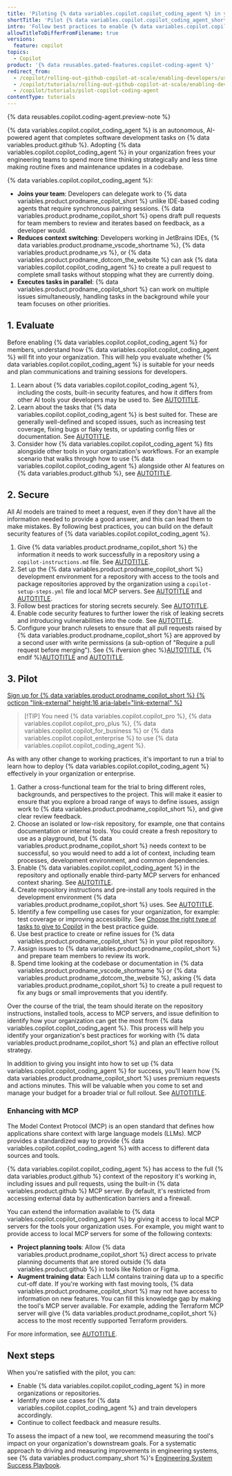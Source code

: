 ```yaml
---
title: 'Piloting {% data variables.copilot.copilot_coding_agent %} in your organization'
shortTitle: 'Pilot {% data variables.copilot.copilot_coding_agent_short %}'
intro: 'Follow best practices to enable {% data variables.copilot.copilot_coding_agent %} in your organization.'
allowTitleToDifferFromFilename: true
versions:
  feature: copilot
topics:
  - Copilot
product: '{% data reusables.gated-features.copilot-coding-agent %}'
redirect_from:
  - /copilot/rolling-out-github-copilot-at-scale/enabling-developers/using-copilot-coding-agent-in-org
  - /copilot/tutorials/rolling-out-github-copilot-at-scale/enabling-developers/using-copilot-coding-agent-in-org
  - /copilot/tutorials/pilot-copilot-coding-agent
contentType: tutorials
---
```

<!--JTBD: When rolling out {% data variables.copilot.copilot_coding_agent %}, I want to understand use cases and follow best practices, so I can ensure I'm using it as intended and get value from a pilot program.-->

{% data reusables.copilot.coding-agent.preview-note %}

{% data variables.copilot.copilot_coding_agent %} is an autonomous, AI-powered agent that completes software development tasks on {% data variables.product.github %}. Adopting {% data variables.copilot.copilot_coding_agent %} in your organization frees your engineering teams to spend more time thinking strategically and less time making routine fixes and maintenance updates in a codebase.

{% data variables.copilot.copilot_coding_agent %}:

* **Joins your team**: Developers can delegate work to {% data variables.product.prodname_copilot_short %} unlike IDE-based coding agents that require synchronous pairing sessions. {% data variables.product.prodname_copilot_short %} opens draft pull requests for team members to review and iterates based on feedback, as a developer would.
* **Reduces context switching**: Developers working in JetBrains IDEs, {% data variables.product.prodname_vscode_shortname %}, {% data variables.product.prodname_vs %}, or {% data variables.product.prodname_dotcom_the_website %} can ask {% data variables.copilot.copilot_coding_agent %} to create a pull request to complete small tasks without stopping what they are currently doing.
* **Executes tasks in parallel**: {% data variables.product.prodname_copilot_short %} can work on multiple issues simultaneously, handling tasks in the background while your team focuses on other priorities.

## 1. Evaluate

Before enabling {% data variables.copilot.copilot_coding_agent %} for members, understand how {% data variables.copilot.copilot_coding_agent %} will fit into your organization. This will help you evaluate whether {% data variables.copilot.copilot_coding_agent %} is suitable for your needs and plan communications and training sessions for developers.

1. Learn about {% data variables.copilot.copilot_coding_agent %}, including the costs, built-in security features, and how it differs from other AI tools your developers may be used to. See [AUTOTITLE](/copilot/concepts/about-copilot-coding-agent).
1. Learn about the tasks that {% data variables.copilot.copilot_coding_agent %} is best suited for. These are generally well-defined and scoped issues, such as increasing test coverage, fixing bugs or flaky tests, or updating config files or documentation. See [AUTOTITLE](/copilot/tutorials/coding-agent/best-practices).
1. Consider how {% data variables.copilot.copilot_coding_agent %} fits alongside other tools in your organization's workflows. For an example scenario that walks through how to use {% data variables.copilot.copilot_coding_agent %} alongside other AI features on {% data variables.product.github %}, see [AUTOTITLE](/copilot/rolling-out-github-copilot-at-scale/enabling-developers/integrating-agentic-ai).

## 2. Secure

All AI models are trained to meet a request, even if they don't have all the information needed to provide a good answer, and this can lead them to make mistakes. By following best practices, you can build on the default security features of {% data variables.copilot.copilot_coding_agent %}.

1. Give {% data variables.product.prodname_copilot_short %} the information it needs to work successfully in a repository using a `copilot-instructions.md` file. See [AUTOTITLE](/copilot/customizing-copilot/adding-repository-custom-instructions-for-github-copilot).
1. Set up the {% data variables.product.prodname_copilot_short %} development environment for a repository with access to the tools and package repositories approved by the organization using a `copilot-setup-steps.yml` file and local MCP servers. See [AUTOTITLE](/copilot/customizing-copilot/customizing-the-development-environment-for-copilot-coding-agent) and [AUTOTITLE](/copilot/using-github-copilot/coding-agent/extending-copilot-coding-agent-with-mcp).
1. Follow best practices for storing secrets securely. See [AUTOTITLE](/actions/security-for-github-actions/security-guides/using-secrets-in-github-actions).
1. Enable code security features to further lower the risk of leaking secrets and introducing vulnerabilities into the code. See [AUTOTITLE](/code-security/securing-your-organization/enabling-security-features-in-your-organization/applying-the-github-recommended-security-configuration-in-your-organization).
1. Configure your branch rulesets to ensure that all pull requests raised by {% data variables.product.prodname_copilot_short %} are approved by a second user with write permissions (a sub-option of "Require a pull request before merging"). See {% ifversion ghec %}[AUTOTITLE](/admin/enforcing-policies/enforcing-policies-for-your-enterprise/enforcing-policies-for-code-governance), {% endif %}[AUTOTITLE](/organizations/managing-organization-settings/creating-rulesets-for-repositories-in-your-organization) and [AUTOTITLE](/repositories/configuring-branches-and-merges-in-your-repository/managing-rulesets/available-rules-for-rulesets#require-a-pull-request-before-merging).

## 3. Pilot

<a href="https://github.com/github-copilot/purchase?ref_cta=Copilot+Enterprise+trial&ref_cta=Copilot+Business+trial&ref_loc=using-cca-effectively" target="_blank" class="btn btn-primary mt-3 mr-3 no-underline"><span>Sign up for {% data variables.product.prodname_copilot_short %}</span> {% octicon "link-external" height:16 aria-label="link-external" %}</a>

> [!TIP] You need {% data variables.copilot.copilot_pro %}, {% data variables.copilot.copilot_pro_plus %}, {% data variables.copilot.copilot_for_business %} or {% data variables.copilot.copilot_enterprise %} to use {% data variables.copilot.copilot_coding_agent %}.

As with any other change to working practices, it's important to run a trial to learn how to deploy {% data variables.copilot.copilot_coding_agent %} effectively in your organization or enterprise.

1. Gather a cross-functional team for the trial to bring different roles, backgrounds, and perspectives to the project. This will make it easier to ensure that you explore a broad range of ways to define issues, assign work to {% data variables.product.prodname_copilot_short %}, and give clear review feedback.
1. Choose an isolated or low-risk repository, for example, one that contains documentation or internal tools. You could create a fresh repository to use as a playground, but {% data variables.product.prodname_copilot_short %} needs context to be successful, so you would need to add a lot of context, including team processes, development environment, and common dependencies.
1. Enable {% data variables.copilot.copilot_coding_agent %} in the repository and optionally enable third-party MCP servers for enhanced context sharing. See [AUTOTITLE](/copilot/managing-copilot/managing-github-copilot-in-your-organization/adding-copilot-coding-agent-to-organization).
1. Create repository instructions and pre-install any tools required in the development environment {% data variables.product.prodname_copilot_short %} uses. See [AUTOTITLE](/copilot/customizing-copilot/customizing-the-development-environment-for-copilot-coding-agent).
1. Identify a few compelling use cases for your organization, for example: test coverage or improving accessibility. See [Choose the right type of tasks to give to Copilot](/copilot/tutorials/coding-agent/best-practices#choosing-the-right-type-of-tasks-to-give-to-copilot) in the best practice guide.
1. Use best practice to create or refine issues for {% data variables.product.prodname_copilot_short %} in your pilot repository.
1. Assign issues to {% data variables.product.prodname_copilot_short %} and prepare team members to review its work.
1. Spend time looking at the codebase or documentation in {% data variables.product.prodname_vscode_shortname %} or {% data variables.product.prodname_dotcom_the_website %}, asking {% data variables.product.prodname_copilot_short %} to create a pull request to fix any bugs or small improvements that you identify.

Over the course of the trial, the team should iterate on the repository instructions, installed tools, access to MCP servers, and issue definition to identify how your organization can get the most from {% data variables.copilot.copilot_coding_agent %}. This process will help you identify your organization's best practices for working with {% data variables.product.prodname_copilot_short %} and plan an effective rollout strategy.

In addition to giving you insight into how to set up {% data variables.copilot.copilot_coding_agent %} for success, you'll learn how {% data variables.product.prodname_copilot_short %} uses premium requests and actions minutes. This will be valuable when you come to set and manage your budget for a broader trial or full rollout. See [AUTOTITLE](/copilot/rolling-out-github-copilot-at-scale/assigning-licenses/managing-your-companys-spending-on-github-copilot).

### Enhancing with MCP

The Model Context Protocol (MCP) is an open standard that defines how applications share context with large language models (LLMs). MCP provides a standardized way to provide {% data variables.copilot.copilot_coding_agent %} with access to different data sources and tools.

{% data variables.copilot.copilot_coding_agent %} has access to the full {% data variables.product.github %} context of the repository it's working in, including issues and pull requests, using the built-in {% data variables.product.github %} MCP server. By default, it's restricted from accessing external data by authentication barriers and a firewall.

You can extend the information available to {% data variables.copilot.copilot_coding_agent %} by giving it access to local MCP servers for the tools your organization uses. For example, you might want to provide access to local MCP servers for some of the following contexts:

* **Project planning tools**: Allow {% data variables.product.prodname_copilot_short %} direct access to private planning documents that are stored outside {% data variables.product.github %} in tools like Notion or Figma.
* **Augment training data**: Each LLM contains training data up to a specific cut-off date. If you're working with fast moving tools, {% data variables.product.prodname_copilot_short %} may not have access to information on new features. You can fill this knowledge gap by making the tool's MCP server available. For example, adding the Terraform MCP server will give {% data variables.product.prodname_copilot_short %} access to the most recently supported Terraform providers.

For more information, see [AUTOTITLE](/copilot/using-github-copilot/coding-agent/extending-copilot-coding-agent-with-mcp).

## Next steps

When you're satisfied with the pilot, you can:

* Enable {% data variables.copilot.copilot_coding_agent %} in more organizations or repositories.
* Identify more use cases for {% data variables.copilot.copilot_coding_agent %} and train developers accordingly.
* Continue to collect feedback and measure results.

To assess the impact of a new tool, we recommend measuring the tool's impact on your organization's downstream goals. For a systematic approach to driving and measuring improvements in engineering systems, see {% data variables.product.company_short %}'s [Engineering System Success Playbook](https://resources.github.com/engineering-system-success-playbook/).
